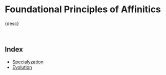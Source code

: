 # Foundational Principles of Affinitics

{desc}

<br>

## Index

- [Specialyzation](#specialyzation)
- [Evolution](#evolution)